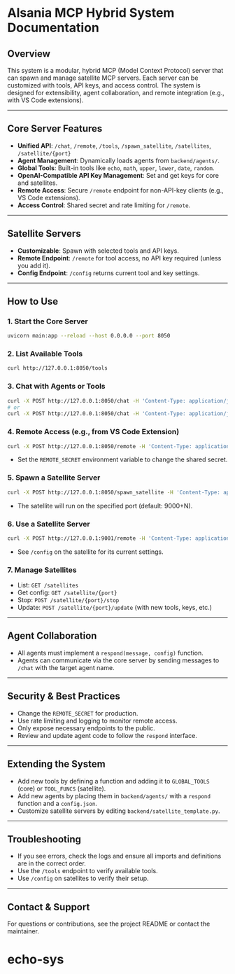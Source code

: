 # Alsania MCP Hybrid System Documentation

## Overview
This system is a modular, hybrid MCP (Model Context Protocol) server that can spawn and manage satellite MCP servers. Each server can be customized with tools, API keys, and access control. The system is designed for extensibility, agent collaboration, and remote integration (e.g., with VS Code extensions).

---

## Core Server Features
- **Unified API**: `/chat`, `/remote`, `/tools`, `/spawn_satellite`, `/satellites`, `/satellite/{port}`
- **Agent Management**: Dynamically loads agents from `backend/agents/`.
- **Global Tools**: Built-in tools like `echo`, `math`, `upper`, `lower`, `date`, `random`.
- **OpenAI-Compatible API Key Management**: Set and get keys for core and satellites.
- **Remote Access**: Secure `/remote` endpoint for non-API-key clients (e.g., VS Code extensions).
- **Access Control**: Shared secret and rate limiting for `/remote`.

---

## Satellite Servers
- **Customizable**: Spawn with selected tools and API keys.
- **Remote Endpoint**: `/remote` for tool access, no API key required (unless you add it).
- **Config Endpoint**: `/config` returns current tool and key settings.

---

## How to Use

### 1. Start the Core Server
```bash
uvicorn main:app --reload --host 0.0.0.0 --port 8050
```

### 2. List Available Tools
```bash
curl http://127.0.0.1:8050/tools
```

### 3. Chat with Agents or Tools
```bash
curl -X POST http://127.0.0.1:8050/chat -H 'Content-Type: application/json' -d '{"agent": "echo", "message": "Hello!"}'
# or
curl -X POST http://127.0.0.1:8050/chat -H 'Content-Type: application/json' -d '{"tool": "math", "message": "2+2"}'
```

### 4. Remote Access (e.g., from VS Code Extension)
```bash
curl -X POST http://127.0.0.1:8050/remote -H 'Content-Type: application/json' -d '{"secret": "changeme", "tool": "echo", "message": "Hello from VS Code!"}'
```
- Set the `REMOTE_SECRET` environment variable to change the shared secret.

### 5. Spawn a Satellite Server
```bash
curl -X POST http://127.0.0.1:8050/spawn_satellite -H 'Content-Type: application/json' -d '{"tools": ["echo", "math"], "api_keys": {"openai": "sk-..."}, "openai_key": "sk-...", "port": 9001}'
```
- The satellite will run on the specified port (default: 9000+N).

### 6. Use a Satellite Server
```bash
curl -X POST http://127.0.0.1:9001/remote -H 'Content-Type: application/json' -d '{"tool": "echo", "message": "Hi from satellite!"}'
```
- See `/config` on the satellite for its current settings.

### 7. Manage Satellites
- List: `GET /satellites`
- Get config: `GET /satellite/{port}`
- Stop: `POST /satellite/{port}/stop`
- Update: `POST /satellite/{port}/update` (with new tools, keys, etc.)

---

## Agent Collaboration
- All agents must implement a `respond(message, config)` function.
- Agents can communicate via the core server by sending messages to `/chat` with the target agent name.

---

## Security & Best Practices
- Change the `REMOTE_SECRET` for production.
- Use rate limiting and logging to monitor remote access.
- Only expose necessary endpoints to the public.
- Review and update agent code to follow the `respond` interface.

---

## Extending the System
- Add new tools by defining a function and adding it to `GLOBAL_TOOLS` (core) or `TOOL_FUNCS` (satellite).
- Add new agents by placing them in `backend/agents/` with a `respond` function and a `config.json`.
- Customize satellite servers by editing `backend/satellite_template.py`.

---

## Troubleshooting
- If you see errors, check the logs and ensure all imports and definitions are in the correct order.
- Use the `/tools` endpoint to verify available tools.
- Use `/config` on satellites to verify their setup.

---

## Contact & Support
For questions or contributions, see the project README or contact the maintainer.
# echo-sys
